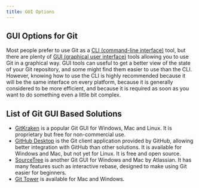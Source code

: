 ```yaml
---
title: GUI Options
---
```


## GUI Options for Git

Most people prefer to use Git as a [CLI (command-line interface)](https://en.wikipedia.org/wiki/Command-line_interface) tool, but there are plenty of [GUI (graphical user interface)](https://en.wikipedia.org/wiki/Graphical_user_interface) tools allowing you to use Git in a graphical way. GUI tools can useful to get a better view of the state of your Git repository, and some might find them easier to use than the CLI. However, knowing how to use the CLI is highly recommended because it will be the same interface on every platform, because it is generally considered to be more efficient, and because it is required as soon as you want to do something even a little bit complex.

## List of Git GUI Based Solutions

* [GitKraken](https://www.gitkraken.com) is a popular Git GUI for Windows, Mac and Linux. It is proprietary but free for non-commercial use.
* [GitHub Desktop](https://desktop.github.com/) is the Git client application provided by GitHub, allowing better integration with GitHub than other solutions. It is available for Windows and Mac, but not yet for Linux. It is free and open source.
* [SourceTree](https://www.sourcetreeapp.com/) is another Git GUI for Windows and Mac by Atlassian. It has many features such as interactive rebase, designed to make using Git easier for beginners.
* [Git Tower](https://www.git-tower.com/mac/) is available for Mac and Windows.
